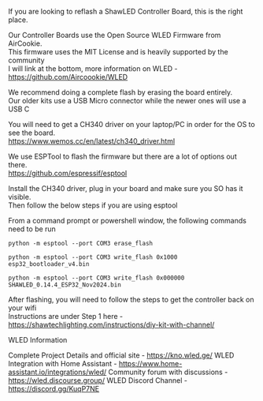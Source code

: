 If you are looking to reflash a ShawLED Controller Board, this is the right place. <br>

Our Controller Boards use the Open Source WLED Firmware from AirCookie.  <br>
This firmware uses the MIT License and is heavily supported by the community  <br>
I will link at the bottom, more information on WLED - https://github.com/Aircoookie/WLED <br>

We recommend doing a complete flash by erasing the board entirely. <br>
Our older kits use a USB Micro connector while the newer ones will use a USB C <br>

You will need to get a CH340 driver on your laptop/PC in order for the OS to see the board. <br>
https://www.wemos.cc/en/latest/ch340_driver.html <br>

We use ESPTool to flash the firmware but there are a lot of options out there. <br>
https://github.com/espressif/esptool <br>

Install the CH340 driver, plug in your board and make sure you SO has it visible. <br>
Then follow the below steps if you are using esptool <br>

From a command prompt or powershell window, the following commands need to be run <br>

```
python -m esptool --port COM3 erase_flash
```

```
python -m esptool --port COM3 write_flash 0x1000 esp32_bootloader_v4.bin
```

```
python -m esptool --port COM3 write_flash 0x000000 SHAWLED_0.14.4_ESP32_Nov2024.bin
```

After flashing, you will need to follow the steps to get the controller back on your wifi <br>
Instructions are under Step 1 here - https://shawtechlighting.com/instructions/diy-kit-with-channel/ <br>

WLED Information <br>

Complete Project Details and official site - https://kno.wled.ge/
WLED Integration with Home Assistant - https://www.home-assistant.io/integrations/wled/
Community forum with discussions - https://wled.discourse.group/
WLED Discord Channel - https://discord.gg/KuqP7NE



